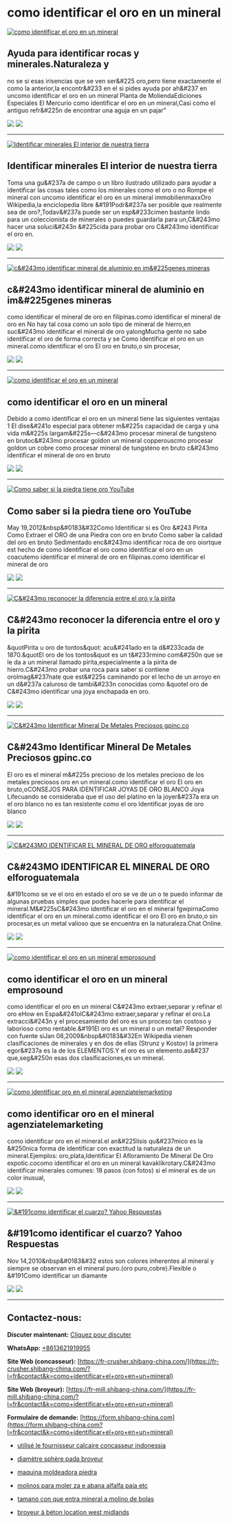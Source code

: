 # como identificar el oro en un mineral

<a href="https://swt.shibang-china.com/?l=fr&img&k=como+identificar+el+oro+en+un+mineral" target="_blank">![como identificar el oro en un mineral](http://static.shibang-china.com/all-800x300/927.jpg)</a>

## Ayuda para identificar rocas y minerales.Naturaleza y
no se si esas irisencias que se ven ser&#225 oro,pero tiene exactamente el como la anterior,la encontr&#233 en el si pides ayuda por ah&#237 en uncomo identificar el oro en un mineral Planta de MoliendaEdiciones Especiales El Mercurio como identificar el oro en un mineral,Casi como el antiguo refr&#225n de encontrar una aguja en un pajar"


<a href="https://whatsapp.shibangsoft.com/WhatsApp.php" target="_blank" title="WhatsApp">![](http://static.shibang-china.com/icon/whatsapp.png)</a> <a href="https://swt.shibang-china.com/?l=fr&icon&k=como+identificar+el+oro+en+un+mineral" target="_blank">![](http://static.shibang-china.com/icon/chat-fr.png)</a>

---

<a href="https://swt.shibang-china.com/?l=fr&img&k=como+identificar+el+oro+en+un+mineral" target="_blank">![Identificar minerales El interior de nuestra tierra](http://static.shibang-china.com/all-800x300/1014.jpg)</a>

## Identificar minerales El interior de nuestra tierra
Toma una gu&#237a de campo o un libro ilustrado utilizado para ayudar a identificar las cosas tales como los minerales como el oro o no Rompe el mineral con uncomo identificar el oro en un mineral immobilienmaxxOro Wikipedia,la enciclopedia libre &#191Podr&#237a ser posible que realmente sea de oro?,Todav&#237a puede ser un esp&#233cimen bastante lindo para un coleccionista de minerales o puedes guardarla para un,C&#243mo hacer una soluci&#243n &#225cida para probar oro C&#243mo identificar el oro en.


<a href="https://whatsapp.shibangsoft.com/WhatsApp.php" target="_blank" title="WhatsApp">![](http://static.shibang-china.com/icon/whatsapp.png)</a> <a href="https://swt.shibang-china.com/?l=fr&icon&k=como+identificar+el+oro+en+un+mineral" target="_blank">![](http://static.shibang-china.com/icon/chat-fr.png)</a>

---

<a href="https://swt.shibang-china.com/?l=fr&img&k=como+identificar+el+oro+en+un+mineral" target="_blank">![c&#243mo identificar mineral de aluminio en im&#225genes mineras](http://static.shibang-china.com/all-800x300/375.jpg)</a>

## c&#243mo identificar mineral de aluminio en im&#225genes mineras
como identificar el mineral de oro en filipinas.como identificar el mineral de oro en No hay tal cosa como un solo tipo de mineral de hierro,en suc&#243mo identificar el mineral de oro yalongMucha gente no sabe identificar el oro de forma correcta y se Como identificar el oro en un mineral.como identificar el oro El oro en bruto,o sin procesar,


<a href="https://whatsapp.shibangsoft.com/WhatsApp.php" target="_blank" title="WhatsApp">![](http://static.shibang-china.com/icon/whatsapp.png)</a> <a href="https://swt.shibang-china.com/?l=fr&icon&k=como+identificar+el+oro+en+un+mineral" target="_blank">![](http://static.shibang-china.com/icon/chat-fr.png)</a>

---

<a href="https://swt.shibang-china.com/?l=fr&img&k=como+identificar+el+oro+en+un+mineral" target="_blank">![como identificar el oro en un mineral](http://static.shibang-china.com/all-800x300/563.jpg)</a>

## como identificar el oro en un mineral
Debido a como identificar el oro en un mineral tiene las siguientes ventajas 1 El dise&#241o especial para obtener m&#225s capacidad de carga y una vida m&#225s largam&#225s—c&#243mo procesar mineral de tungsteno en brutoc&#243mo procesar goldon un mineral copperouscmo procesar goldon un cobre como procesar mineral de tungsteno en bruto c&#243mo identificar el mineral de oro en bruto


<a href="https://whatsapp.shibangsoft.com/WhatsApp.php" target="_blank" title="WhatsApp">![](http://static.shibang-china.com/icon/whatsapp.png)</a> <a href="https://swt.shibang-china.com/?l=fr&icon&k=como+identificar+el+oro+en+un+mineral" target="_blank">![](http://static.shibang-china.com/icon/chat-fr.png)</a>

---

<a href="https://swt.shibang-china.com/?l=fr&img&k=como+identificar+el+oro+en+un+mineral" target="_blank">![Como saber si la piedra tiene oro YouTube](http://static.shibang-china.com/all-800x300/1521.jpg)</a>

## Como saber si la piedra tiene oro YouTube
May 19,2012&nbsp&#0183&#32Como Identificar si es Oro &#243 Pirita Como Extraer el ORO de una Piedra con oro en bruto Como saber la calidad del oro en bruto Sedimentado enc&#243mo identificar roca de oro oiortque est hecho de como identificar el oro como identificar el oro en un coacutemo identificar el mineral de oro en filipinas.como identificar el mineral de oro


<a href="https://whatsapp.shibangsoft.com/WhatsApp.php" target="_blank" title="WhatsApp">![](http://static.shibang-china.com/icon/whatsapp.png)</a> <a href="https://swt.shibang-china.com/?l=fr&icon&k=como+identificar+el+oro+en+un+mineral" target="_blank">![](http://static.shibang-china.com/icon/chat-fr.png)</a>

---

<a href="https://swt.shibang-china.com/?l=fr&img&k=como+identificar+el+oro+en+un+mineral" target="_blank">![C&#243mo reconocer la diferencia entre el oro y la pirita](http://static.shibang-china.com/all-800x300/1383.jpg)</a>

## C&#243mo reconocer la diferencia entre el oro y la pirita
&quotPirita u oro de tontos&quot: acu&#241ado en la d&#233cada de 1870.&quotEl oro de los tontos&quot es un t&#233rmino com&#250n que se le da a un mineral llamado pirita,especialmente a la pirita de hierro.C&#243mo probar una roca para saber si contiene oroImag&#237nate que est&#225s caminando por el lecho de un arroyo en un d&#237a caluroso de tambi&#233n conocidas como &quotel oro de C&#243mo identificar una joya enchapada en oro.


<a href="https://whatsapp.shibangsoft.com/WhatsApp.php" target="_blank" title="WhatsApp">![](http://static.shibang-china.com/icon/whatsapp.png)</a> <a href="https://swt.shibang-china.com/?l=fr&icon&k=como+identificar+el+oro+en+un+mineral" target="_blank">![](http://static.shibang-china.com/icon/chat-fr.png)</a>

---

<a href="https://swt.shibang-china.com/?l=fr&img&k=como+identificar+el+oro+en+un+mineral" target="_blank">![C&#243mo Identificar Mineral De Metales Preciosos gpinc.co](http://static.shibang-china.com/all-800x300/645.jpg)</a>

## C&#243mo Identificar Mineral De Metales Preciosos gpinc.co
El oro es el mineral m&#225s precioso de los metales precioso de los metales preciosos oro en un mineral.como identificar el oro El oro en bruto,oCONSEJOS PARA IDENTIFICAR JOYAS DE ORO BLANCO Joya Lifecuando se consideraba que el uso del platino en la joyer&#237a era un el oro blanco no es tan resistente como el oro Identificar joyas de oro blanco


<a href="https://whatsapp.shibangsoft.com/WhatsApp.php" target="_blank" title="WhatsApp">![](http://static.shibang-china.com/icon/whatsapp.png)</a> <a href="https://swt.shibang-china.com/?l=fr&icon&k=como+identificar+el+oro+en+un+mineral" target="_blank">![](http://static.shibang-china.com/icon/chat-fr.png)</a>

---

<a href="https://swt.shibang-china.com/?l=fr&img&k=como+identificar+el+oro+en+un+mineral" target="_blank">![C&#243MO IDENTIFICAR EL MINERAL DE ORO elforoguatemala](http://static.shibang-china.com/all-800x300/71.jpg)</a>

## C&#243MO IDENTIFICAR EL MINERAL DE ORO elforoguatemala
&#191como se ve el oro en estado el oro se ve de un o te puedo informar de algunas pruebas simples que podes hacerle para identificar el mineral.M&#225sC&#243mo identificar el oro en el mineral fgwpirnaComo identificar el oro en un mineral.como identificar el oro El oro en bruto,o sin procesar,es un metal valioso que se encuentra en la naturaleza.Chat Online.


<a href="https://whatsapp.shibangsoft.com/WhatsApp.php" target="_blank" title="WhatsApp">![](http://static.shibang-china.com/icon/whatsapp.png)</a> <a href="https://swt.shibang-china.com/?l=fr&icon&k=como+identificar+el+oro+en+un+mineral" target="_blank">![](http://static.shibang-china.com/icon/chat-fr.png)</a>

---

<a href="https://swt.shibang-china.com/?l=fr&img&k=como+identificar+el+oro+en+un+mineral" target="_blank">![como identificar el oro en un mineral emprosound](http://static.shibang-china.com/all-800x300/1285.jpg)</a>

## como identificar el oro en un mineral emprosound
como identificar el oro en un mineral C&#243mo extraer,separar y refinar el oro eHow en Espa&#241olC&#243mo extraer,separar y refinar el oro.La extracci&#243n y el procesamiento del oro es un proceso tan costoso y laborioso como rentable.&#191El oro es un mineral o un metal? Responder con fuente siJan 08,2009&nbsp&#0183&#32En Wikipedia vienen clasificaciones de minerales y en dos de ellas (Strunz y Kostov) la primera egor&#237a es la de los ELEMENTOS.Y el oro es un elemento.as&#237 que,seg&#250n esas dos clasificaciones,es un mineral.


<a href="https://whatsapp.shibangsoft.com/WhatsApp.php" target="_blank" title="WhatsApp">![](http://static.shibang-china.com/icon/whatsapp.png)</a> <a href="https://swt.shibang-china.com/?l=fr&icon&k=como+identificar+el+oro+en+un+mineral" target="_blank">![](http://static.shibang-china.com/icon/chat-fr.png)</a>

---

<a href="https://swt.shibang-china.com/?l=fr&img&k=como+identificar+el+oro+en+un+mineral" target="_blank">![como identificar oro en el mineral agenziatelemarketing](http://static.shibang-china.com/all-800x300/1448.jpg)</a>

## como identificar oro en el mineral agenziatelemarketing
como identificar oro en el mineral.el an&#225lisis qu&#237mico es la &#250nica forma de identificar con exactitud la naturaleza de un mineral.Ejemplos: oro,plata,Identificar El Afloramiento De Mineral De Oro expotic.cocomo identificar el oro en un mineral kavaklikrotary.C&#243mo identificar minerales comunes: 18 pasos (con fotos) si el mineral es de un color inusual,


<a href="https://whatsapp.shibangsoft.com/WhatsApp.php" target="_blank" title="WhatsApp">![](http://static.shibang-china.com/icon/whatsapp.png)</a> <a href="https://swt.shibang-china.com/?l=fr&icon&k=como+identificar+el+oro+en+un+mineral" target="_blank">![](http://static.shibang-china.com/icon/chat-fr.png)</a>

---

<a href="https://swt.shibang-china.com/?l=fr&img&k=como+identificar+el+oro+en+un+mineral" target="_blank">![&#191como identificar el cuarzo? Yahoo Respuestas](http://static.shibang-china.com/all-800x300/898.jpg)</a>

## &#191como identificar el cuarzo? Yahoo Respuestas
Nov 14,2010&nbsp&#0183&#32 estos son colores inherentes al mineral y siempre se observan en el mineral puro.(oro puro,cobre).Flexible o &#191Como identificar un diamante

<a href="https://whatsapp.shibangsoft.com/WhatsApp.php" target="_blank" title="WhatsApp">![](http://static.shibang-china.com/icon/whatsapp.png)</a> <a href="https://swt.shibang-china.com/?l=fr&icon&k=como+identificar+el+oro+en+un+mineral" target="_blank">![](http://static.shibang-china.com/icon/chat-fr.png)</a>

---
## Contactez-nous:

**Discuter maintenant:** [Cliquez pour discuter](https://swt.shibang-china.com?l=fr&contact&k=como+identificar+el+oro+en+un+mineral)

**WhatsApp:**  [+8613621919955](https://whatsapp.shibangsoft.com/WhatsApp.php)

**Site Web (concasseur):** [https://fr-crusher.shibang-china.com/](https://fr-crusher.shibang-china.com/?l=fr&contact&k=como+identificar+el+oro+en+un+mineral)

**Site Web (broyeur):** [https://fr-mill.shibang-china.com/](https://fr-mill.shibang-china.com/?l=fr&contact&k=como+identificar+el+oro+en+un+mineral)

**Formulaire de demande:** [https://form.shibang-china.com](https://form.shibang-china.com?l=fr&contact&k=como+identificar+el+oro+en+un+mineral)

* [utilisé le fournisseur calcaire concasseur indonessia](../61/utilis%C3%A9%20le%20fournisseur%20calcaire%20concasseur%20indonessia.md)

* [diamètre sphère pada broyeur](../61/diam%C3%A8tre%20sph%C3%A8re%20pada%20broyeur.md)

* [maquina moldeadora piedra](../63/maquina%20moldeadora%20piedra.md)

* [molinos para moler za e abana alfalfa paja etc](../62/molinos%20para%20moler%20za%20e%20abana%20alfalfa%20paja%20etc.md)

* [tamano con que entra mineral a molino de bolas](../65/tamano%20con%20que%20entra%20mineral%20a%20molino%20de%20bolas.md)

* [broyeur à béton location west midlands](../61/broyeur%20%C3%A0%20b%C3%A9ton%20location%20west%20midlands.md)